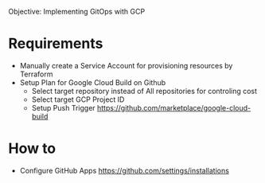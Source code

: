 Objective: Implementing GitOps with GCP

# Requirements
- Manually create a Service Account for provisioning resources by Terraform
- Setup Plan for Google Cloud Build on Github
    - Select target repository instead of All repositories for controling cost
    - Select target GCP Project ID
    - Setup Push Trigger
https://github.com/marketplace/google-cloud-build

# How to
- Configure GitHub Apps
https://github.com/settings/installations
